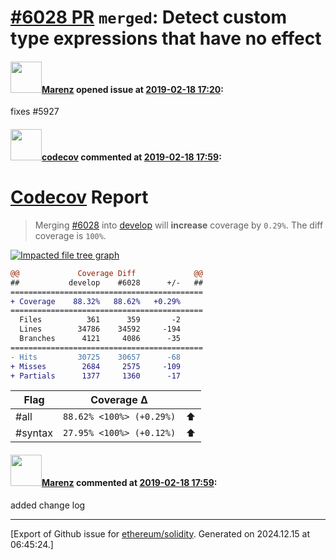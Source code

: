 # [\#6028 PR](https://github.com/ethereum/solidity/pull/6028) `merged`: Detect custom type expressions that have no effect

#### <img src="https://avatars.githubusercontent.com/u/424752?u=2d50de05ec528b9b84f8b905a56e90669b0f8927&v=4" width="50">[Marenz](https://github.com/Marenz) opened issue at [2019-02-18 17:20](https://github.com/ethereum/solidity/pull/6028):

fixes #5927

#### <img src="https://avatars.githubusercontent.com/in/254?v=4" width="50">[codecov](https://github.com/apps/codecov) commented at [2019-02-18 17:59](https://github.com/ethereum/solidity/pull/6028#issuecomment-464829100):

# [Codecov](https://codecov.io/gh/ethereum/solidity/pull/6028?src=pr&el=h1) Report
> Merging [#6028](https://codecov.io/gh/ethereum/solidity/pull/6028?src=pr&el=desc) into [develop](https://codecov.io/gh/ethereum/solidity/commit/968ca88690b9e07ceec13e636752e78b0e8b1d83?src=pr&el=desc) will **increase** coverage by `0.29%`.
> The diff coverage is `100%`.

[![Impacted file tree graph](https://codecov.io/gh/ethereum/solidity/pull/6028/graphs/tree.svg?width=650&token=87PGzVEwU0&height=150&src=pr)](https://codecov.io/gh/ethereum/solidity/pull/6028?src=pr&el=tree)

```diff
@@             Coverage Diff             @@
##           develop    #6028      +/-   ##
===========================================
+ Coverage    88.32%   88.62%   +0.29%     
===========================================
  Files          361      359       -2     
  Lines        34786    34592     -194     
  Branches      4121     4086      -35     
===========================================
- Hits         30725    30657      -68     
+ Misses        2684     2575     -109     
+ Partials      1377     1360      -17
```

| Flag | Coverage Δ | |
|---|---|---|
| #all | `88.62% <100%> (+0.29%)` | :arrow_up: |
| #syntax | `27.95% <100%> (+0.12%)` | :arrow_up: |

#### <img src="https://avatars.githubusercontent.com/u/424752?u=2d50de05ec528b9b84f8b905a56e90669b0f8927&v=4" width="50">[Marenz](https://github.com/Marenz) commented at [2019-02-18 17:59](https://github.com/ethereum/solidity/pull/6028#issuecomment-464829118):

added change log


-------------------------------------------------------------------------------



[Export of Github issue for [ethereum/solidity](https://github.com/ethereum/solidity). Generated on 2024.12.15 at 06:45:24.]

